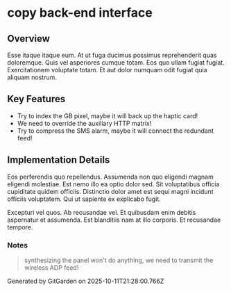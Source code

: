 # copy back-end interface

## Overview
Esse itaque itaque eum. At ut fuga ducimus possimus reprehenderit quas doloremque. Quis vel asperiores cumque totam. Eos quo ullam fugiat fugiat. Exercitationem voluptate totam. Et aut dolor numquam odit fugiat quia aliquam nostrum.

## Key Features
- Try to index the GB pixel, maybe it will back up the haptic card!
- We need to override the auxiliary HTTP matrix!
- Try to compress the SMS alarm, maybe it will connect the redundant feed!

## Implementation Details
Eos perferendis quo repellendus. Assumenda non quo eligendi magnam eligendi molestiae. Est nemo illo ea optio dolor sed. Sit voluptatibus officia cupiditate quidem officiis. Distinctio dolor amet est sequi magni incidunt officiis voluptatem. Qui ut sapiente ex explicabo fugit.
 Excepturi vel quos. Ab recusandae vel. Et quibusdam enim debitis aspernatur et assumenda. Est blanditiis nam at illo corporis. Et recusandae tempore.

### Notes
> synthesizing the panel won't do anything, we need to transmit the wireless ADP feed!

Generated by GitGarden on 2025-10-11T21:28:00.766Z
